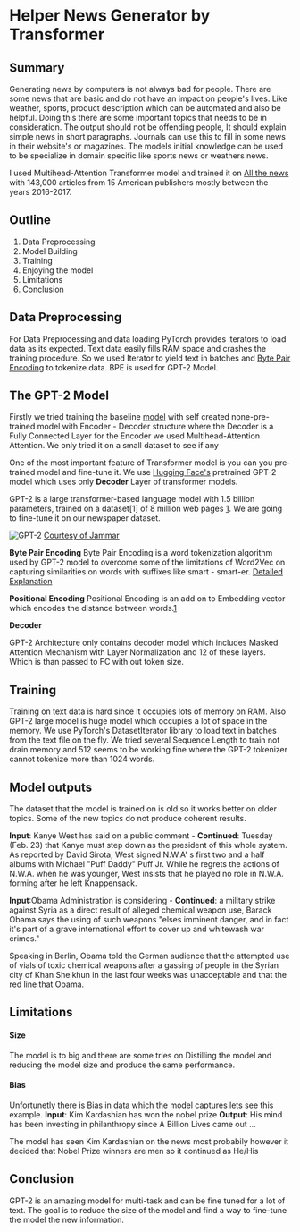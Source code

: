 # Helper News Generator by Transformer


## Summary

Generating news by computers is not always bad for people. There are some news that are basic and do not have an impact on people's lives. Like weather, sports, product description which can be automated and also be helpful. Doing this there are some important topics that needs to be in consideration. The output should not be offending people, It should explain simple news in short paragraphs. Journals can use this to fill in some news in their website's or magazines. The models initial knowledge can be used to be specialize in domain specific like sports news or weathers news.

I used Multihead-Attention Transformer model and trained it on [All the news](https://www.kaggle.com/snapcrack/all-the-news) with 143,000 articles from 15 American publishers mostly between the years 2016-2017.

## Outline

1. Data Preprocessing
2. Model Building
3. Training
5. Enjoying the model
6. Limitations
7. Conclusion

## Data Preprocessing
For Data Preprocessing and data loading PyTorch provides iterators to load data as its expected. Text data easily fills RAM space and crashes the training procedure. So we used Iterator to yield text in batches and [Byte Pair Encoding](https://en.wikipedia.org/wiki/Byte_pair_encoding) to tokenize data. BPE is used for GPT-2 Model.

## The GPT-2 Model

Firstly we tried training the baseline  [model](https://github.com/kaanbursa/NewsGenerator/blob/master/Model%20try.ipynb) with self created none-pre-trained model with Encoder - Decoder structure where the Decoder is a Fully Connected Layer for the Encoder we used Multihead-Attention Attention. We only tried it on a small dataset to see if any

One of the most important feature of Transformer model is you can you pre-trained model and fine-tune it. We use [Hugging Face's](https://huggingface.co/) pretrained GPT-2 model which uses only **Decoder** Layer of transformer models.

GPT-2 is a large transformer-based language model with 1.5 billion parameters, trained on a dataset[1] of 8 million web pages [1](https://huggingface.co/transformers/model_doc/gpt2.html). We are going to fine-tune it on our newspaper dataset.

![GPT-2](http://jalammar.github.io/images/gpt2/gpt2-simple-output-2.gif)
[Courtesy of Jammar](http://jalammar.github.io/illustrated-gpt2/)

**Byte Pair Encoding**
Byte Pair Encoding is a word tokenization algorithm used by GPT-2 model to overcome some of the limitations of Word2Vec on capturing similarities on words with suffixes like smart - smart-er.
[Detailed Explanation](https://leimao.github.io/blog/Byte-Pair-Encoding/)

**Positional Encoding**
Positional Encoding is an add on to Embedding vector which encodes the distance between words.[1](https://datascience.stackexchange.com/questions/51065/what-is-the-positional-encoding-in-the-transformer-model)

**Decoder**

GPT-2 Architecture only contains decoder model which includes Masked Attention Mechanism with Layer Normalization and 12 of these layers. Which is than passed to FC with out token size.


## Training

Training on text data is hard since it occupies lots of memory on RAM. Also GPT-2 large model is huge model which occupies a lot of space in the memory. We use PyTorch's DatasetIterator library to load text in batches from the text file on the fly. We tried several Sequence Length to train not drain memory and 512 seems to be working fine where the GPT-2 tokenizer cannot tokenize more than 1024 words.

## Model outputs

The dataset that the model is trained on is old so it works better on older topics. Some of the new topics do not produce coherent results.

**Input**: Kanye West has said on a public comment -  **Continued**: Tuesday (Feb. 23) that Kanye must step down as the president of this whole system. As reported by David Sirota, West signed N.W.A' s first two and a half albums with Michael "Puff Daddy" Puff Jr. While he regrets the actions of N.W.A. when he was younger, West insists that he played no role in N.W.A. forming after he left Knappensack.

**Input**:Obama Administration is considering - **Continued**: a military strike against Syria as a direct result of alleged chemical weapon use, Barack Obama says the using of such weapons "elses imminent danger, and in fact it's part of a grave international effort to cover up and whitewash war crimes."

Speaking in Berlin, Obama told the German audience that the attempted use of vials of toxic chemical weapons after a gassing of people in the Syrian city of Khan Sheikhun in the last four weeks was unacceptable and that the red line that Obama.

## Limitations

#### Size
The model is to big and there are some tries on Distilling the model and reducing the model size and produce the same performance.

#### Bias
Unfortunetly  there is Bias in data which the model captures lets see this example.
**Input**: Kim Kardashian has won the nobel prize
**Output**: His mind has been investing in philanthropy since A Billion Lives came out ...

The model has seen Kim Kardashian on the news most probabily however it decided that Nobel Prize winners are men so it continued as He/His


## Conclusion

GPT-2 is an amazing model for multi-task and can be fine tuned for a lot of text. The goal is to reduce the size of the model and find a way to fine-tune the model the new information.
